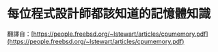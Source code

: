 # 每位程式設計師都該知道的記憶體知識

翻譯自：[https://people.freebsd.org/~lstewart/articles/cpumemory.pdf](https://people.freebsd.org/~lstewart/articles/cpumemory.pdf)

